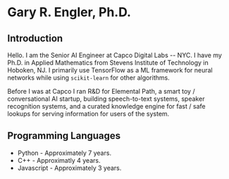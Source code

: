 # Gary R. Engler, Ph.D.


## Introduction

Hello.  I am the Senior AI Engineer at Capco Digital Labs -- NYC.  I have my Ph.D. in Applied Mathematics from Stevens Institute of Technology in Hoboken, NJ.  I primarily use TensorFlow as a ML framework for neural networks while using `scikit-learn` for other algorithms.

Before I was at Capco I ran R&D for Elemental Path, a smart toy / conversational AI startup, building speech-to-text systems, speaker recognition systems, and a curated knowledge engine for fast / safe lookups for serving information for users of the system.

## Programming Languages
- Python - Approximately 7 years.
- C++ - Approximatly 4 years.
- Javascript - Approximately 3 years.
